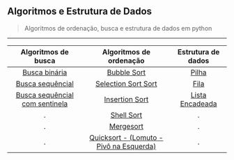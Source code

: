 ## Algoritmos e Estrutura de Dados
> Algoritmos de ordenação, busca e estrutura de dados em python

----------------------
Algoritmos de busca | Algoritmos de ordenação | Estrutura de dados
:---: | :---: | :---:
[Busca binária](https://github.com/joaovictorvilela/Estrutura-de-dados/blob/main/03%20-%20Busca/Busca_Binaria.py)    | [Bubble Sort](https://github.com/joaovictorvilela/Estrutura-de-dados-e-alg-ordenacao/blob/main/01%20-%20Ordena%C3%A7%C3%A3o/Bubble_Sort%20.py)  | [Pilha](https://github.com/joaovictorvilela/Estrutura-de-dados-e-alg-ordenacao/blob/main/02%20-%20Estrutura%20de%20Dados/pilha.py)
[Busca sequêncial](https://github.com/joaovictorvilela/Estrutura-de-dados/blob/main/03%20-%20Busca/Busca_Sequencial.py)    |  [Selection Sort Sort](https://github.com/joaovictorvilela/Estrutura-de-dados-e-alg-ordenacao/blob/main/01%20-%20Ordena%C3%A7%C3%A3o/Selection_Sort.py)   | [Fila](https://github.com/joaovictorvilela/Estrutura-de-dados-e-alg-ordenacao/blob/main/02%20-%20Estrutura%20de%20Dados/fila.py)
[Busca sequêncial com sentinela](https://github.com/joaovictorvilela/Estrutura-de-dados/blob/main/03%20-%20Busca/Busca_Sequencial_com_Sentinela.py)    | [Insertion Sort](https://github.com/joaovictorvilela/Estrutura-de-dados/blob/main/01%20-%20Ordena%C3%A7%C3%A3o/Insertion_Sort.py)   | [Lista Encadeada](https://github.com/joaovictorvilela/Estrutura-de-dados-e-alg-ordenacao/blob/main/02%20-%20Estrutura%20de%20Dados/lista_encadeada.py)
   .    | [Shell Sort](https://github.com/joaovictorvilela/Estrutura-de-dados/blob/main/01%20-%20Ordena%C3%A7%C3%A3o/Shell_Sort.py)   | .
 . | [Mergesort](https://github.com/joaovictorvilela/Estrutura-de-dados/blob/main/01%20-%20Ordena%C3%A7%C3%A3o/Mergesort.py)  | . 
 .  |   [Quicksort - (Lomuto - Pivô na Esquerda)](https://github.com/joaovictorvilela/Estrutura-de-dados/blob/main/01%20-%20Ordena%C3%A7%C3%A3o/Quicksort.py)  | .
 
